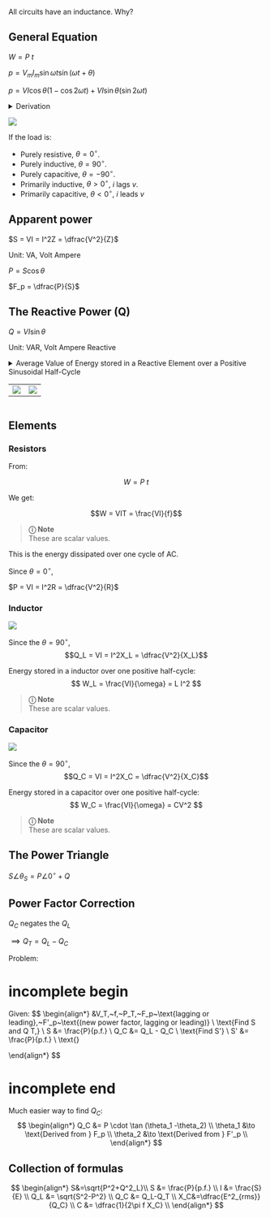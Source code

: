 
All circuits have an inductance. Why?

## General Equation

$W = P~t$

$p = V_mI_m\sin\omega t \sin (\omega t +\theta)$

$p=VI \cos\theta (1-\cos 2\omega t) + VI \sin\theta (\sin 2\omega t)$

<details>
<summary>Derivation</summary>

$$
\begin{align}
    \text{From:} \notag \\
    p(t) &= V_mI_m\sin\omega t \sin (\omega t +\theta) \\
    \sin A \sin B &= \frac{1}{2}[\cos(A - B) - \cos(A + B)] \\
    \text{We have:} \notag \\
     \sin(\omega t)\sin(\omega t + \theta) &= \frac{1}{2}[\cos(\omega t - (\omega t + \theta)) - \cos(\omega t + (\omega t + \theta))] \\
    \sin(\omega t)\sin(\omega t + \theta) &= \frac{1}{2}[\cos(-\theta) - \cos(2\omega t + \theta)] \\
    \text{But:} \notag \\
    \cos(-\theta) &= \cos(\theta) \notag \\
    \implies  \sin(\omega t)\sin(\omega t + \theta) &= \frac{1}{2}[\cos(\theta) - \cos(2\omega t + \theta)] \\
    \text{(6) in (1):} \notag \\
    \implies p(t) &= V_m I_m \cdot \frac{1}{2}[\cos(\theta) - \cos(2\omega t + \theta)] \\
    \text{But:} \notag \\
    V_m &= \sqrt{2}V, I_m = \sqrt{2}I \notag \\
    \implies p(t) &= VI [\cos(\theta) - \cos(2\omega t + \theta)] \\
\end{align}
$$

---

$$
\boxed{p(t) = VI \cos(\theta) - VI \cos(2\omega t + \theta)}
$$

* The **first term** is constant: **real (average) power**
* The **second term** oscillates at $2\omega$: **reactive power component**

---

$$
\begin{align*}
    \text{From:} \qquad p(t) &= VI [\cos(\theta) - \cos(2\omega t + \theta)] \\
    \cos(a+b) &= \cos a \cos b - \sin a \sin b \\
    \text{We have:} \qquad p(t) &= VI \left[ \cos\theta - \left( \cos 2\omega t \cos\theta - \sin 2\omega t \sin\theta \right) \right] \\
    p(t) &= VI \left[ \cos\theta - \cos 2\omega t \cos\theta + \sin 2\omega t \sin\theta \right] \\
    p(t) &= VI \left[ \cos\theta (1 - \cos 2\omega t) + \sin\theta \sin 2\omega t \right] \\
\end{align*}
$$
---

$$
\boxed{p(t) = VI \cos\theta (1 - \cos 2\omega t) + VI \sin\theta \sin 2\omega t}
$$


### Interpretation:

* $VI\cos\theta$: average **real power**
* $VI\sin\theta$: **reactive power** magnitude
* Oscillating terms: power fluctuates at $2\omega$

This form is useful in **power electronics** and **phasor analysis**.

</details>

![](images/load-circuit.png)

If the load is:
- Purely resistive, $\theta = 0^\circ$.
- Purely inductive, $\theta = 90^\circ$.
- Purely capacitive, $\theta = -90^\circ$.
- Primarily inductive, $\theta > 0^\circ$, $i$ lags $v$.
- Primarily capacitive, $\theta < 0^\circ$, $i$ leads $v$

## Apparent power

$S = VI = I^2Z = \dfrac{V^2}{Z}$

Unit: $\text{VA}$, Volt Ampere

$P = S \cos \theta$

$F_p = \dfrac{P}{S}$

## The Reactive Power (Q)

$Q = VI \sin \theta$

Unit: $\text{VAR}$, Volt Ampere Reactive

<details>
<summary>
Average Value of Energy stored in a Reactive Element over a Positive Sinusoidal Half-Cycle

|||
|-|-|
|![](images/inductor-power-curve.png)|![](images/capacitor-power-curve.png)|

</summary>

Recall that the **average value of the positive portion of a sinusoid** is:

$$
\frac{2A}{\pi}
$$

Also, in this case, the time interval considered is:

$$
t = \frac{T_2}{2}
$$

 Energy stored in an inductor or capacitor:

$$
\begin{aligned}
    W_L &= P~t \\
    &=\left( \frac{2VI}{\pi} \right) \times \left( \frac{T_2}{2} \right) \\
        &= \boxed{\frac{V I T_2}{\pi}} \quad \text{(J)} \\
\end{aligned}
$$


Now, since

* $T_2 = \dfrac{1}{f_2}$, where $f_2$ is the frequency of the $p$ curve,
* and $f_2 = 2f_1$,

we get:

$$
W_L = \frac{VI}{\pi (2f_1)} = \frac{VI}{\omega_1} \quad \text{(since } \omega_1 = 2\pi f_1 \text{)}
$$

</details>

## Elements

### Resistors

From:

$$W = P~t$$

We get:

$$W = VIT = \frac{VI}{f}$$

> **&#9432; Note** <br>
> These are scalar values.

This is the energy dissipated over one cycle of AC.

Since $\theta=0^\circ$,

$P = VI = I^2R = \dfrac{V^2}{R}$

### Inductor

![](images/inductor-power-curve.png)

Since the $\theta=90^\circ$,
$$Q_L = VI = I^2X_L = \dfrac{V^2}{X_L}$$

Energy stored in a inductor over one positive half-cycle:
$$
W_L = \frac{VI}{\omega} = L I^2
$$

> **&#9432; Note** <br>
> These are scalar values.

### Capacitor

![](images/capacitor-power-curve.png)

Since the $\theta=90^\circ$,
$$Q_C = VI = I^2X_C = \dfrac{V^2}{X_C}$$

Energy stored in a capacitor over one positive half-cycle:
$$
W_C = \frac{VI}{\omega} = CV^2
$$

> **&#9432; Note** <br>
> These are scalar values.

## The Power Triangle

$S \angle \theta_S = P\angle 0^\circ +Q$

## Power Factor Correction

$Q_C$ negates the $Q_L$

$\implies Q_T = Q_L - Q_C$

Problem:

# incomplete begin
Given:
$$
\begin{align*}
    &V_T,~f,~P_T,~F_p~\text{lagging or leading},~F'_p~\text{(new power factor, lagging or leading)} \\
    \text{Find S and Q T,} \\
    S &= \frac{P}{p.f.} \\
    Q_C &= Q_L - Q_C \\
    \text{Find S'} \\
    S' &= \frac{P}{p.f.} \\
    \text{}

\end{align*}
$$
# incomplete end

Much easier way to find $Q_C$:
$$
\begin{align*}
    Q_C &= P \cdot \tan (\theta_1 -\theta_2) \\
    \theta_1 &\to \text{Derived from } F_p \\
    \theta_2 &\to \text{Derived from } F'_p \\
\end{align*}
$$

## Collection of formulas

$$
\begin{align*}
    S&=\sqrt{P^2+Q^2_L}\\
    S &= \frac{P}{p.f.} \\
    I &= \frac{S}{E} \\
    Q_L &= \sqrt{S^2-P^2} \\
    Q_C &= Q_L-Q_T \\
    X_C&=\dfrac{E^2_{rms}}{Q_C} \\
    C &= \dfrac{1}{2\pi f X_C} \\
\end{align*}
$$
